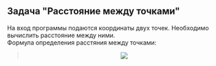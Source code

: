## Задача "Расстояние между точками"

На вход программы подаются координаты двух точек. Необходимо вычислить расстояние между ними.\
Формула определения расстяния между точками:
> <p align="center"><img src="http://latex.codecogs.com/svg.latex?\Large\color{white}\sqrt{(x_2-x_1)^2+(y_2-y_1)^2}"></p>